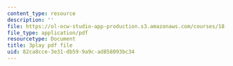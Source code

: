 ```yaml
---
content_type: resource
description: ''
file: https://ol-ocw-studio-app-production.s3.amazonaws.com/courses/18-650-statistics-for-applications-fall-2016/82ca8cce3e31db599a9cad858093bc34_V4xOdtqic3o.pdf
file_type: application/pdf
resourcetype: Document
title: 3play pdf file
uid: 82ca8cce-3e31-db59-9a9c-ad858093bc34
---
```

